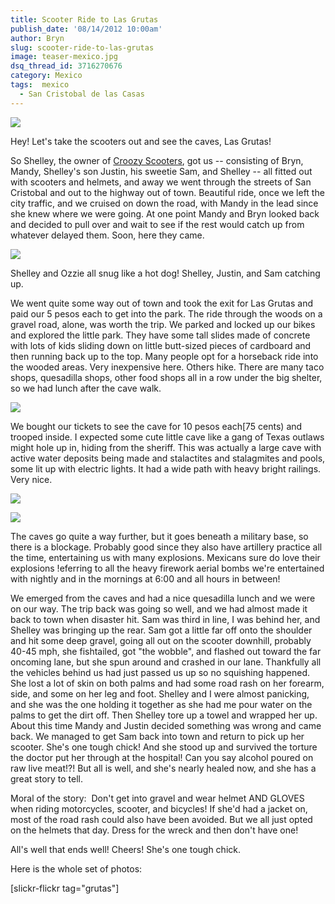 ```yaml
---
title: Scooter Ride to Las Grutas
publish_date: '08/14/2012 10:00am'
author: Bryn
slug: scooter-ride-to-las-grutas
image: teaser-mexico.jpg
dsq_thread_id: 3716270676
category: Mexico
tags:  mexico
  - San Cristobal de las Casas
---
```


![](http://farm8.staticflickr.com/7112/7777222084_6cbd5f94be_n.jpg)


Hey! Let's take the scooters out and see the caves, Las Grutas!

So Shelley, the owner of [Croozy Scooters](http://croozyscooters.com), got us -- consisting of Bryn, Mandy, Shelley's son Justin, his sweetie Sam, and Shelley -- all fitted out with scooters and helmets, and away we went through the streets of San Cristobal and out to the highway out of town. Beautiful ride, once we left the city traffic, and we cruised on down the road, with Mandy in the lead since she knew where we were going. At one point Mandy and Bryn looked back and decided to pull over and wait to see if the rest would catch up from whatever delayed them. Soon, here they came.

![](http://farm9.staticflickr.com/8439/7777113978_c9d2e4d928_n.jpg)

Shelley and Ozzie all snug like a hot dog! Shelley, Justin, and Sam catching up.

We went quite some way out of town and took the exit for Las Grutas and paid our 5 pesos each to get into the park. The ride through the woods on a gravel road, alone, was worth the trip. We parked and locked up our bikes and explored the little park. They have some tall slides made of concrete with lots of kids sliding down on little butt-sized pieces of cardboard and then running back up to the top. Many people opt for a horseback ride into the wooded areas. Very inexpensive here. Others hike. There are many taco shops, quesadilla shops, other food shops all in a row under the big shelter, so we had lunch after the cave walk.

![](http://farm8.staticflickr.com/7125/7777158796_c95b773988_n.jpg)

We bought our tickets to see the cave for 10 pesos each[75 cents) and trooped inside. I expected some cute little cave like a gang of Texas outlaws might hole up in, hiding from the sheriff. This was actually a large cave with active water deposits being made and stalactites and stalagmites and pools, some lit up with electric lights. It had a wide path with heavy bright railings. Very nice.

![](http://farm9.staticflickr.com/8288/7777179866_8e600db248_n.jpg)

![](http://farm9.staticflickr.com/8425/7777195068_9e1da8a4e4_n.jpg)

The caves go quite a way further, but it goes beneath a military base, so there is a blockage. Probably good since they also have artillery practice all the time, entertaining us with many explosions. Mexicans sure do love their explosions !eferring to all the heavy firework aerial bombs we're entertained with nightly and in the mornings at 6:00 and all hours in between!

We emerged from the caves and had a nice quesadilla lunch and we were on our way. The trip back was going so well, and we had almost made it back to town when disaster hit. Sam was third in line, I was behind her, and Shelley was bringing up the rear. Sam got a little far off onto the shoulder and hit some deep gravel, going all out on the scooter downhill, probably 40-45 mph, she fishtailed, got "the wobble", and flashed out toward the far oncoming lane, but she spun around and crashed in our lane. Thankfully all the vehicles behind us had just passed us up so no squishing happened. She lost a lot of skin on both palms and had some road rash on her forearm, side, and some on her leg and foot. Shelley and I were almost panicking, and she was the one holding it together as she had me pour water on the palms to get the dirt off. Then Shelley tore up a towel and wrapped her up. About this time Mandy and Justin decided something was wrong and came back. We managed to get Sam back into town and return to pick up her scooter. She's one tough chick! And she stood up and survived the torture the doctor put her through at the hospital! Can you say alcohol poured on raw live meat!?! But all is well, and she's nearly healed now, and she has a great story to tell.

Moral of the story:  Don't get into gravel and wear helmet AND GLOVES when riding motorcycles, scooter, and bicycles! If she'd had a jacket on, most of the road rash could also have been avoided. But we all just opted on the helmets that day. Dress for the wreck and then don't have one!

All's well that ends well! Cheers! She's one tough chick.

Here is the whole set of photos:

[slickr-flickr tag="grutas"]